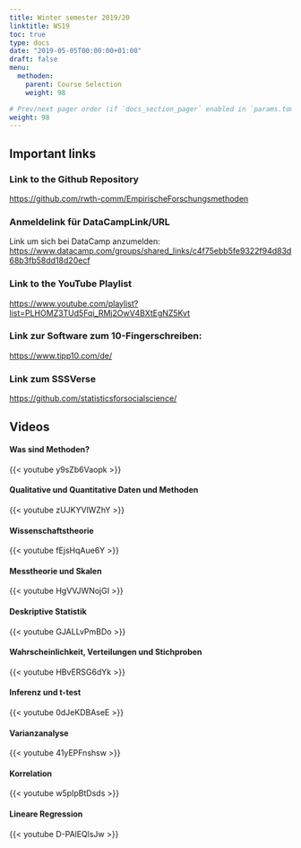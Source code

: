 ```yaml
---
title: Winter semester 2019/20
linktitle: WS19
toc: true
type: docs
date: "2019-05-05T00:00:00+01:00"
draft: false
menu:
  methoden:
    parent: Course Selection
    weight: 98

# Prev/next pager order (if `docs_section_pager` enabled in `params.toml`)
weight: 98
---
```


## Important links

### Link to the Github Repository
https://github.com/rwth-comm/EmpirischeForschungsmethoden

### Anmeldelink für DataCampLink/URL

Link um sich bei DataCamp anzumelden: 
https://www.datacamp.com/groups/shared_links/c4f75ebb5fe9322f94d83d68b3fb58dd18d20ecf

### Link to the YouTube Playlist

https://www.youtube.com/playlist?list=PLHOMZ3TUd5Fqi_RMj2OwV4BXtEgNZ5Kvt


### Link zur Software zum 10-Fingerschreiben:

https://www.tipp10.com/de/

### Link zum SSSVerse

https://github.com/statisticsforsocialscience/


## Videos 

#### Was sind Methoden?
{{< youtube y9sZb6Vaopk >}}

#### Qualitative und Quantitative Daten und Methoden
{{< youtube zUJKYVlWZhY >}}

#### Wissenschaftstheorie
{{< youtube fEjsHqAue6Y >}}

#### Messtheorie und Skalen
{{< youtube HgVVJWNojGI >}}

#### Deskriptive Statistik
{{< youtube GJALLvPmBDo >}}

#### Wahrscheinlichkeit, Verteilungen und Stichproben
 {{< youtube HBvERSG6dYk >}}
 
#### Inferenz und t-test
{{< youtube 0dJeKDBAseE >}}
 
 
#### Varianzanalyse
{{< youtube 41yEPFnshsw >}}

#### Korrelation
{{< youtube w5pIpBtDsds >}}

#### Lineare Regression
{{< youtube D-PAlEQlsJw >}}
